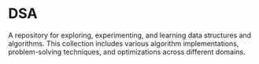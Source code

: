 # DSA

A repository for exploring, experimenting, and learning data structures and algorithms. This collection includes various algorithm implementations, problem-solving techniques, and optimizations across different domains.
